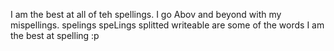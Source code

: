 I am the best at all of teh spellings. I go Abov and beyond with my mispellings.
spelings
speLings
splitted
writeable
are some of the words I am the best at spelling :p
